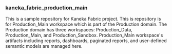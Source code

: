### kaneka_fabric_production_main
This is a sample repository for Kaneka Fabric project. This is repository is for Production_Main workspace which is part of the Production domain. The Production domain has three workspaces: Production_Data, Production_Main, and Production_Sandbox. Production_Main workspace's artifacts including reports, dashboards, paginated reports, and user-defined semantic models are managed here.
